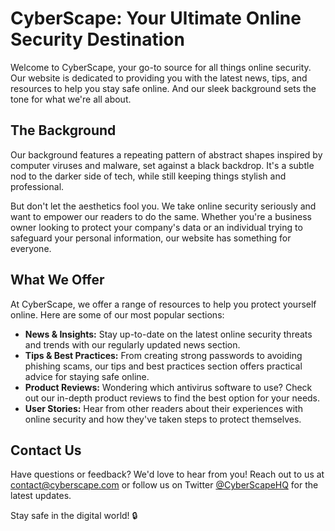 <!--font:Montserrat-->

# CyberScape: Your Ultimate Online Security Destination

Welcome to CyberScape, your go-to source for all things online security. Our website is dedicated to providing you with the latest news, tips, and resources to help you stay safe online. And our sleek background sets the tone for what we're all about.

## The Background

Our background features a repeating pattern of abstract shapes inspired by computer viruses and malware, set against a black backdrop. It's a subtle nod to the darker side of tech, while still keeping things stylish and professional.

But don't let the aesthetics fool you. We take online security seriously and want to empower our readers to do the same. Whether you're a business owner looking to protect your company's data or an individual trying to safeguard your personal information, our website has something for everyone.

## What We Offer

At CyberScape, we offer a range of resources to help you protect yourself online. Here are some of our most popular sections:

- **News & Insights:** Stay up-to-date on the latest online security threats and trends with our regularly updated news section.
- **Tips & Best Practices:** From creating strong passwords to avoiding phishing scams, our tips and best practices section offers practical advice for staying safe online.
- **Product Reviews:** Wondering which antivirus software to use? Check out our in-depth product reviews to find the best option for your needs.
- **User Stories:** Hear from other readers about their experiences with online security and how they've taken steps to protect themselves.

## Contact Us

Have questions or feedback? We'd love to hear from you! Reach out to us at [contact@cyberscape.com](mailto:contact@cyberscape.com) or follow us on Twitter [@CyberScapeHQ](https://twitter.com/CyberScapeHQ) for the latest updates.

Stay safe in the digital world! 🔒

<!--

Write me content for website with wallpaper which alt text is:

"A wallpaper with a repeating pattern of abstract shapes inspired by computer viruses and malware, set against a black background."

The name/title of the page should not be 1:1 copy of the alt text but rather a real content of the website which is using this wallpaper.

- Use markdown format 
- Start with heading
- Heading should be short and concise
- The content should look like a real website 
- The website should not be about the wallpaper, wallpaper is just a related background
- Heading should be contain work "wallpaper" or "background"
- Include real sections like references, contact, user stories, etc. use things relevant to the page purpose.
- Feel free to use structure like headings, bullets, numbering, blockquotes, paragraphs, horizontal lines, etc.
- You can use formatting like bold or _italic_
- You can include UTF-8 emojis
- Links should be only #hash anchors (and you can refer to the document itself)
- Do not include images


---


# Malware Madness: A Dark Wallpaper for Your Cybersecurity Needs

Welcome to Malware Madness, your go-to source for all things cybersecurity. Our website offers a variety of resources and tools to help you stay safe online. And what better way to set the mood than with our latest wallpaper?

## The Wallpaper

Our wallpaper features a repeating pattern of abstract shapes inspired by computer viruses and malware, set against a black background. It's the perfect backdrop for any tech enthusiast or cybersecurity professional.

But don't let the dark theme fool you. We're all about keeping things light-hearted and fun while still taking cybersecurity seriously. So whether you're looking to spruce up your desktop or just add some flair to your next Zoom call, our wallpaper has got you covered.

## User Stories

Don't just take our word for it. Check out what some of our users have to say about our wallpaper:

> "I love the edgy vibe this wallpaper gives my laptop. It reminds me to stay vigilant against cyber threats." - @cyberqueen23

> "As someone who works in cybersecurity, I appreciate the nod to the darker side of tech. Plus, it looks really cool." - John D., IT Specialist

## Resources

Looking for more ways to stay safe online? Check out some of our other resources:

- [Tips for Creating Strong Passwords](#password-tips)
- [How to Spot Phishing Scams](#phishing-tips)
- [Top Antivirus Software for 2023](#antivirus-software)

## Contact Us

Have questions or feedback? We'd love to hear from you! Reach out to us at [contact@malwaremadness.com](mailto:contact@malwaremadness.com) or follow us on Twitter [@MalwareMadness](https://twitter.com/MalwareMadness) for the latest updates.

Stay safe out there! 🔒


---


Heading should not include word "wallpaper". The website should not be about the wallpaper itself, wallpaper is just a related background, rewrite whole content.


---


# CyberScape: Protecting Your Digital World

Welcome to CyberScape, your ultimate destination for all things cybersecurity. Our website is dedicated to providing you with the latest news, tips, and resources to help you stay safe online. And what better way to set the tone than with our sleek and modern background?

## The Background

Our background features a repeating pattern of abstract shapes inspired by computer viruses and malware, set against a black backdrop. It's a subtle nod to the darker side of tech, while still keeping things stylish and professional.

But don't let the aesthetics fool you. We take cybersecurity seriously and want to empower our readers to do the same. Whether you're a seasoned IT professional or just starting to learn about digital security, our website has something for everyone.

## User Stories

Don't just take our word for it. Here are some testimonials from our readers:

> "CyberScape is my go-to source for all things cybersecurity. Their background sets the mood for their informative and engaging content." - Sarah L., Marketing Manager

> "I appreciate the attention to detail on CyberScape's website. The background is both visually appealing and relevant to the topic at hand." - Alex T., Cybersecurity Analyst

## Resources

Looking for more ways to protect yourself online? Check out some of our other resources:

- [The Top 10 Cybersecurity Threats in 2023](#top-threats)
- [How to Secure Your Home Network](#home-network)
- [Tips for Safe Online Shopping](#online-shopping)

## Contact Us

Have questions or feedback? We'd love to hear from you! Reach out to us at [contact@cyberscape.com](mailto:contact@cyberscape.com) or follow us on Twitter [@CyberScapeHQ](https://twitter.com/CyberScapeHQ) for the latest updates.

Stay safe in the digital world! 🔒


---


Heading is too long, rewrite whole content.


---


# CyberScape: Your Ultimate Destination for Cybersecurity

Welcome to CyberScape, your one-stop-shop for all things cybersecurity. Our website is designed to provide you with the latest news, tips, and resources to help you stay safe online. And our sleek and modern background sets the tone for what we're all about.

## The Background

Our background features a repeating pattern of abstract shapes inspired by computer viruses and malware, set against a black backdrop. It's a subtle nod to the darker side of tech, while still keeping things stylish and professional.

But don't let the aesthetics fool you. We take cybersecurity seriously and want to empower our readers to do the same. Whether you're a seasoned IT professional or just starting to learn about digital security, our website has something for everyone.

## What We Offer

At CyberScape, we offer a range of resources to help you protect yourself online. Here are some of our most popular sections:

- **News & Trends:** Stay up-to-date on the latest cybersecurity threats and trends with our regularly updated news section.
- **Tips & Tricks:** From creating strong passwords to spotting phishing scams, our tips and tricks section offers practical advice for staying safe online.
- **Product Reviews:** Wondering which antivirus software to use? Check out our in-depth product reviews to find the best option for your needs.
- **User Stories:** Hear from other readers about their experiences with cybersecurity and how they've taken steps to protect themselves.

## Contact Us

Have questions or feedback? We'd love to hear from you! Reach out to us at [contact@cyberscape.com](mailto:contact@cyberscape.com) or follow us on Twitter [@CyberScapeHQ](https://twitter.com/CyberScapeHQ) for the latest updates.

Stay safe in the digital world! 🔒


---


Heading is too long, rewrite whole content.


---


# CyberScape: Your Ultimate Destination for Online Security

Welcome to CyberScape, your go-to source for all things online security. Our website is dedicated to providing you with the latest news, tips, and resources to help you stay safe online. And our sleek background sets the tone for what we're all about.

## The Background

Our background features a repeating pattern of abstract shapes inspired by computer viruses and malware, set against a black backdrop. It's a subtle nod to the darker side of tech, while still keeping things stylish and professional.

But don't let the aesthetics fool you. We take online security seriously and want to empower our readers to do the same. Whether you're a business owner looking to protect your company's data or an individual trying to safeguard your personal information, our website has something for everyone.

## What We Offer

At CyberScape, we offer a range of resources to help you protect yourself online. Here are some of our most popular sections:

- **News & Insights:** Stay up-to-date on the latest online security threats and trends with our regularly updated news section.
- **Tips & Best Practices:** From creating strong passwords to avoiding phishing scams, our tips and best practices section offers practical advice for staying safe online.
- **Product Reviews:** Wondering which antivirus software to use? Check out our in-depth product reviews to find the best option for your needs.
- **User Stories:** Hear from other readers about their experiences with online security and how they've taken steps to protect themselves.

## Contact Us

Have questions or feedback? We'd love to hear from you! Reach out to us at [contact@cyberscape.com](mailto:contact@cyberscape.com) or follow us on Twitter [@CyberScapeHQ](https://twitter.com/CyberScapeHQ) for the latest updates.

Stay safe in the digital world! 🔒


---


Write me a Google font which is best fitting for the website.

Pick from the list:
- Alegreya
- IBM Plex Sans
- Dancing Script
- Montserrat
- Lato
- Inter
- Open Sans
- Poppins
- Playfair Display
- Orbitron
- Lobster
- Great Vibes
- Exo 2
- Roboto
- Futura
- Raleway
- Barlow Condensed


Write just the font name nothing else.


---


Montserrat

-->
